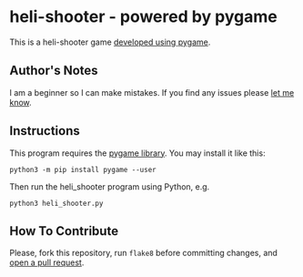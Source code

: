heli-shooter - powered by pygame
================================

This is a heli-shooter game [developed using pygame](
http://www.pygame.org/project/3324/5378).

Author's Notes
--------------

I am a beginner so I can make mistakes. If you find any issues please
[let me know](https://github.com/Mariii123/heli-shooter/issues).

Instructions
------------

This program requires the [pygame library](http://www.pygame.org/).
You may install it like this:
```
python3 -m pip install pygame --user
```

Then run the heli_shooter program using Python, e.g.
```
python3 heli_shooter.py
```

How To Contribute
-----------------

Please, fork this repository, run `flake8` before committing changes, and
[open a pull request](https://github.com/Mariii123/heli-shooter/pulls).

